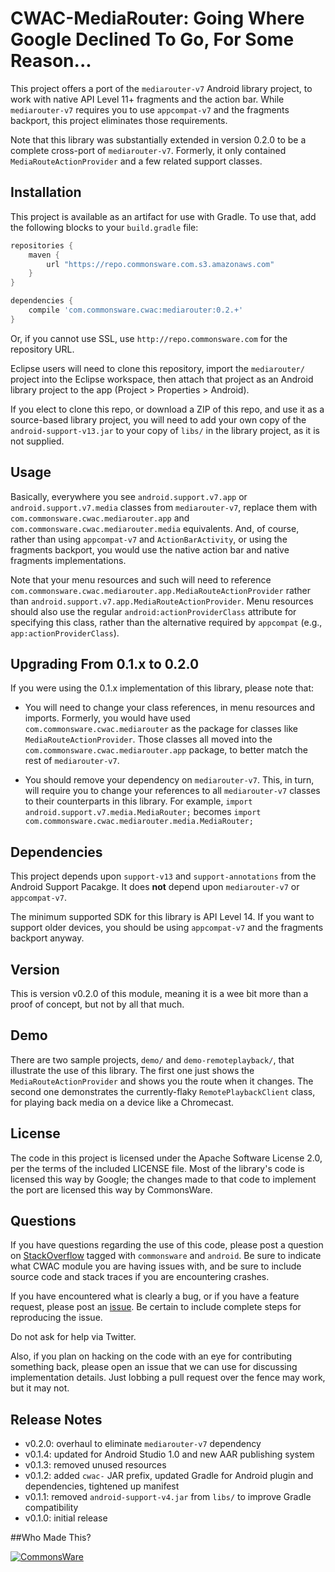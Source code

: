 # CWAC-MediaRouter: Going Where Google Declined To Go, For Some Reason...

This project offers a port of the `mediarouter-v7` Android
library project, to work with
native API Level 11+ fragments and the action bar. While `mediarouter-v7`
requires you to use `appcompat-v7` and the fragments backport,
this project eliminates those requirements.

Note that this library was substantially extended in version 0.2.0 to
be a complete cross-port of `mediarouter-v7`. Formerly, it only contained
`MediaRouteActionProvider` and a few related support classes.

## Installation

This project is available as
an artifact for use with Gradle. To use that, add the following
blocks to your `build.gradle` file:

```groovy
repositories {
    maven {
        url "https://repo.commonsware.com.s3.amazonaws.com"
    }
}

dependencies {
    compile 'com.commonsware.cwac:mediarouter:0.2.+'
}
```

Or, if you cannot use SSL, use `http://repo.commonsware.com` for the repository
URL.

Eclipse users will need to clone this repository, import the `mediarouter/` project
into the Eclipse workspace, then attach that project as an Android library project
to the app (Project > Properties > Android).

If you elect to clone this repo, or download a ZIP of this repo, and use it
as a source-based library project, you will need to add your own copy of the
`android-support-v13.jar` to your copy of `libs/` in the library project, as it
is not supplied.

## Usage

Basically, everywhere you see `android.support.v7.app` or
`android.support.v7.media` classes from `mediarouter-v7`, replace them
with `com.commonsware.cwac.mediarouter.app` and
`com.commonsware.cwac.mediarouter.media` equivalents.
And, of course, rather than using `appcompat-v7` and `ActionBarActivity`,
or using the fragments backport, you would use the native action bar
and native fragments implementations.

Note that your menu resources and such will need to reference
`com.commonsware.cwac.mediarouter.app.MediaRouteActionProvider` rather than
`android.support.v7.app.MediaRouteActionProvider`. Menu resources should also
use the regular `android:actionProviderClass` attribute for specifying this class,
rather than the alternative required by `appcompat` (e.g., `app:actionProviderClass`).

## Upgrading From 0.1.x to 0.2.0

If you were using the 0.1.x implementation of this library, please note
that:

- You will need to change your class references, in menu resources
and imports. Formerly, you would have used `com.commonsware.cwac.mediarouter`
as the package for classes like `MediaRouteActionProvider`. Those classes
all moved into the `com.commonsware.cwac.mediarouter.app` package, to
better match the rest of `mediarouter-v7`.

- You should remove your dependency on `mediarouter-v7`. This, in turn,
will require you to change your references to all `mediarouter-v7`
classes to their counterparts in this library. For example, 
`import android.support.v7.media.MediaRouter;` becomes
`import com.commonsware.cwac.mediarouter.media.MediaRouter;`

## Dependencies

This project depends upon `support-v13` and `support-annotations` from
the Android Support Pacakge. It does **not** depend upon `mediarouter-v7`
or `appcompat-v7`.

The minimum supported SDK for this library is API Level 14. If you want to support
older devices, you should be using `appcompat-v7` and the fragments backport anyway.

## Version

This is version v0.2.0 of this module, meaning it is a wee bit more than a proof
of concept, but not by all that much.

## Demo

There are two sample projects, `demo/` and `demo-remoteplayback/`, that illustrate
the use of this library. The first one just shows the `MediaRouteActionProvider` and
shows you the route when it changes. The second one demonstrates the currently-flaky
`RemotePlaybackClient` class, for playing back media on a device like a Chromecast.

## License

The code in this project is licensed under the Apache
Software License 2.0, per the terms of the included LICENSE
file. Most of the library's code is licensed this way by Google; the changes
made to that code to implement the port are licensed this way by CommonsWare.

## Questions

If you have questions regarding the use of this code, please post a question
on [StackOverflow](http://stackoverflow.com/questions/ask) tagged with `commonsware` and `android`. Be sure to indicate
what CWAC module you are having issues with, and be sure to include source code 
and stack traces if you are encountering crashes.

If you have encountered what is clearly a bug, or if you have a feature request,
please post an [issue](https://github.com/commonsguy/cwac-mediarouter/issues).
Be certain to include complete steps for reproducing the issue.

Do not ask for help via Twitter.

Also, if you plan on hacking
on the code with an eye for contributing something back,
please open an issue that we can use for discussing
implementation details. Just lobbing a pull request over
the fence may work, but it may not.

## Release Notes

- v0.2.0: overhaul to eliminate `mediarouter-v7` dependency
- v0.1.4: updated for Android Studio 1.0 and new AAR publishing system
- v0.1.3: removed unused resources
- v0.1.2: added `cwac-` JAR prefix, updated Gradle for Android plugin and dependencies, tightened up manifest
- v0.1.1: removed `android-support-v4.jar` from `libs/` to improve Gradle compatibility
- v0.1.0: initial release

##Who Made This?

<a href="https://commonsware.com">![CommonsWare](http://commonsware.com/images/logo.png)</a>

